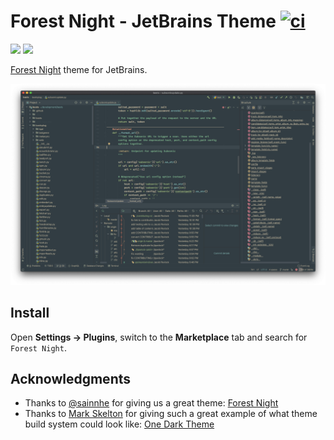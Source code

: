 # Forest Night - JetBrains Theme [![ci](https://github.com/jef/forest-night-jetbrains/workflows/ci/badge.svg?branch=master)](https://github.com/jef/forest-night-jetbrains/actions?query=workflow%3Aci)

[![](https://img.shields.io/jetbrains/plugin/v/14491)](https://plugins.jetbrains.com/plugin/14491-forest-night)
[![](https://img.shields.io/jetbrains/plugin/d/14491)](https://plugins.jetbrains.com/plugin/14491-forest-night)

[Forest Night](https://github.com/sainnhe/forest-night) theme for JetBrains.

![screenshot](https://github.com/jef/forest-night-jetbrains/raw/master/docs/screenshots/python.png)

## Install

Open **Settings -> Plugins**, switch to the **Marketplace** tab and search for `Forest Night`.

## Acknowledgments

- Thanks to [@sainnhe](https://github.com/sainnhe) for giving us a great theme: [Forest Night](https://github.com/sainnhe/forest-night)
- Thanks to [Mark Skelton](https://github.com/mskelton) for giving such a great example of what theme build system could look like: [One Dark Theme](https://github.com/one-dark/jetbrains-one-dark-theme)
